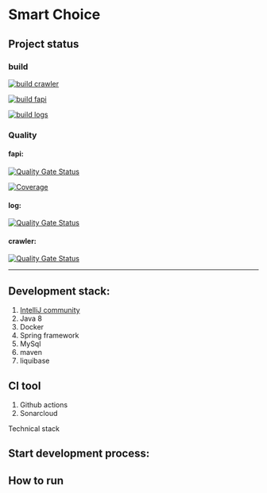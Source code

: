 # Smart Choice

## Project status

### build

[![build crawler](https://github.com/nguyenmanhdang90/nab-smartchoice/actions/workflows/build%20crawler.yml/badge.svg)](https://github.com/nguyenmanhdang90/nab-smartchoice/actions/workflows/build%20crawler.yml)

[![build fapi](https://github.com/nguyenmanhdang90/nab-smartchoice/actions/workflows/build.yml/badge.svg)](https://github.com/nguyenmanhdang90/nab-smartchoice/actions/workflows/build.yml)

[![build logs](https://github.com/nguyenmanhdang90/nab-smartchoice/actions/workflows/build%20logs.yml/badge.svg)](https://github.com/nguyenmanhdang90/nab-smartchoice/actions/workflows/build%20logs.yml)

### Quality

#### fapi: 

[![Quality Gate Status](https://sonarcloud.io/api/project_badges/measure?project=nguyenmanhdang90_nab-smartchoice&metric=alert_status)](https://sonarcloud.io/dashboard?id=nguyenmanhdang90_nab-smartchoice)

[![Coverage](https://sonarcloud.io/api/project_badges/measure?project=nguyenmanhdang90_nab-smartchoice&metric=coverage)](https://sonarcloud.io/dashboard?id=nguyenmanhdang90_nab-smartchoice)

#### log:

[![Quality Gate Status](https://sonarcloud.io/api/project_badges/measure?project=smartchoice-log&metric=alert_status)](https://sonarcloud.io/dashboard?id=smartchoice-log)

#### crawler: 
[![Quality Gate Status](https://sonarcloud.io/api/project_badges/measure?project=smartchoice-crawler-2&metric=alert_status)](https://sonarcloud.io/dashboard?id=smartchoice-crawler-2)

---
## Development stack:

 1. [IntelliJ community](https://www.jetbrains.com/idea/)
 1. Java 8
 1. Docker
 1. Spring framework
 1. MySql
 1. maven
 1. liquibase

## CI tool

 1. Github actions
 1. Sonarcloud



 
Technical stack
 
  
## Start development process:


## How to run
